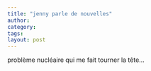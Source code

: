 ```yaml
---
title: "jenny parle de nouvelles"
author:
category: 
tags: 
layout: post
---
```

problème nucléaire qui me fait tourner la tête…


